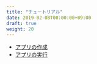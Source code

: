 ```yaml
---
title: "チュートリアル"
date: 2019-02-08T00:00:00+09:00
draft: true
weight: 20
---
```


- [アプリの作成](/tutorial/tutorial01/)
- [アプリの実行](/tutorial/tutorial02/)
